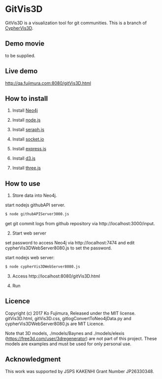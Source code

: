 # GitVis3D

GitVis3D is a visualization tool for git communities.
This is a branch of [CypherVis3D](https://github.com/kofujimura/cypherVis3D).

## Demo movie
to be supplied.

## Live demo
http://qa.fujimura.com:8080/gitVis3D.html

## How to install

1. Install [Neo4j](http://neo4j.org)

2. Install [node.js](http://nodejs.org)

3. Install [seraph.js](https://github.com/brikteknologier/seraph)

4. Install [socket.io](http://socket.io/)

5. Install [express.js](https://expressjs.com/)

6. Install [d3.js](https://d3js.org/)

7. Install [three.js](https://threejs.org/)

## How to use

1. Store data into Neo4j.

start nodejs githubAPI server. 

   ```bash
   $ node githubAPIServer3000.js
   ```
get git commit logs from github repository via http://localhost:3000/input.

   
2. Start web server

set password to access Neo4j via http://localhost:7474 and edit cypherVis3DWebServer8080.js to set the password.

start nodejs web server:
   ```bash
   $ node cypherVis3DWebServer8080.js
   ```
   
3. Access http://localhost:8080/gitVis3D.html

4. Run

## Licence

Copyright (c) 2017 Ko Fujimura, Released under the MIT license.
gitVis3D.html, gitVis3D.css, gitlogConvertToNeo4jData.py and cypherVis3DWebServer8080.js are MIT Licence.

Note that 3D models, ./models/Baynes and ./models/elexis (https://free3d.com/user/3dregenerator) are not part of this project. These models are examples and must be used for only personal use.

## Acknowledgment

This work was supported by JSPS KAKENHI Grant Number JP26330348.
